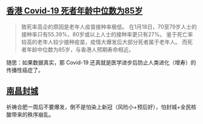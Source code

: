 ## [香港 Covid-19 死者年龄中位数为85岁](https://www.reddit.com/r/China_irl/comments/tfj9rp/%E9%A6%99%E6%B8%AF%E7%96%AB%E6%83%85%E4%B8%BA%E7%94%9A%E4%B9%88%E4%BC%9A%E5%A4%A7%E7%88%86%E5%8F%91%E7%9A%84%E5%8E%9F%E5%9B%A0/)

> 致死率高企的原因是老年人疫苗接种率极低。
> 在1月18日，70至79岁人士的接种率只有55.39%，80岁或以上人士的接种率更只有27%。
> 鉴于死亡率较高的老年人较少接种疫苗，疫情大爆发后大部分死者属于老年人。
> 而死者年龄中位数为85岁，与香港人预期寿命相近。

随思：如果数据真实，那 Covid-19 还真就是医学进步后防止人类进化（增寿）的传播性癌症了。

## [南昌封城](https://content-static.cctvnews.cctv.com/snow-book/index.html?item_id=12423998260675916048)

祈祷合肥一周后不要爆发，倒不是怕染上新冠（风险小+预后好），怕封城+全民核酸带来的秩序崩乱。
